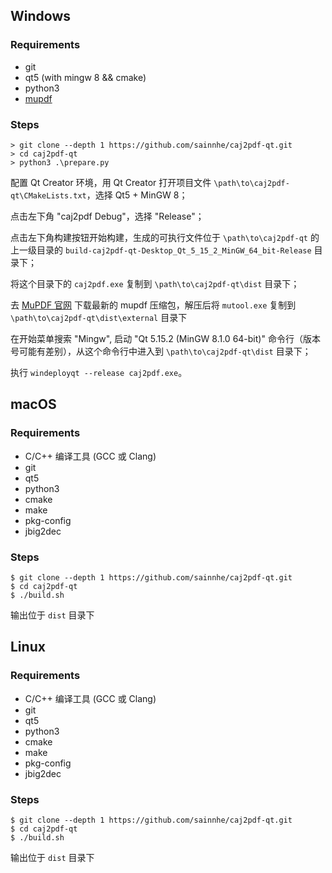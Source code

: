## Windows

### Requirements

- git
- qt5 (with mingw 8 && cmake)
- python3
- [mupdf](https://mupdf.com/releases/index.html)

### Steps

```shell
> git clone --depth 1 https://github.com/sainnhe/caj2pdf-qt.git
> cd caj2pdf-qt
> python3 .\prepare.py
```

配置 Qt Creator 环境，用 Qt Creator 打开项目文件 `\path\to\caj2pdf-qt\CMakeLists.txt`，选择 Qt5 + MinGW 8；

点击左下角 "caj2pdf Debug"，选择 "Release"；

点击左下角构建按钮开始构建，生成的可执行文件位于 `\path\to\caj2pdf-qt` 的上一级目录的 `build-caj2pdf-qt-Desktop_Qt_5_15_2_MinGW_64_bit-Release` 目录下；

将这个目录下的 `caj2pdf.exe` 复制到 `\path\to\caj2pdf-qt\dist` 目录下；

去 [MuPDF 官网](https://mupdf.com/releases/index.html) 下载最新的 mupdf 压缩包，解压后将 `mutool.exe` 复制到 `\path\to\caj2pdf-qt\dist\external` 目录下

在开始菜单搜索 "Mingw", 启动 "Qt 5.15.2 (MinGW 8.1.0 64-bit)" 命令行（版本号可能有差别），从这个命令行中进入到 `\path\to\caj2pdf-qt\dist` 目录下；

执行 `windeployqt --release caj2pdf.exe`。

## macOS

### Requirements

- C/C++ 编译工具 (GCC 或 Clang)
- git
- qt5
- python3
- cmake
- make
- pkg-config
- jbig2dec

### Steps

```shell
$ git clone --depth 1 https://github.com/sainnhe/caj2pdf-qt.git
$ cd caj2pdf-qt
$ ./build.sh
```

输出位于 `dist` 目录下

## Linux

### Requirements

- C/C++ 编译工具 (GCC 或 Clang)
- git
- qt5
- python3
- cmake
- make
- pkg-config
- jbig2dec

### Steps

```shell
$ git clone --depth 1 https://github.com/sainnhe/caj2pdf-qt.git
$ cd caj2pdf-qt
$ ./build.sh
```

输出位于 `dist` 目录下
